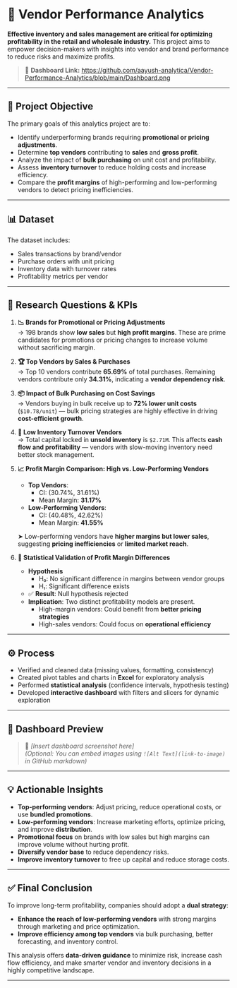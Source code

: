 # 🧾 Vendor Performance Analytics

**Effective inventory and sales management are critical for optimizing profitability in the retail and wholesale industry.** This project aims to empower decision-makers with insights into vendor and brand performance to reduce risks and maximize profits.

> 🔗 **Dashboard Link:** https://github.com/aayush-analytica/Vendor-Performance-Analytics/blob/main/Dashboard.png

---

## 🎯 Project Objective

The primary goals of this analytics project are to:

- Identify underperforming brands requiring **promotional or pricing adjustments**.
- Determine **top vendors** contributing to **sales** and **gross profit**.
- Analyze the impact of **bulk purchasing** on unit cost and profitability.
- Assess **inventory turnover** to reduce holding costs and increase efficiency.
- Compare the **profit margins** of high-performing and low-performing vendors to detect pricing inefficiencies.

---

## 📊 Dataset

The dataset includes:

- Sales transactions by brand/vendor
- Purchase orders with unit pricing
- Inventory data with turnover rates
- Profitability metrics per vendor

---

## 📌 Research Questions & KPIs

1. **📉 Brands for Promotional or Pricing Adjustments**  
   → 198 brands show **low sales** but **high profit margins**. These are prime candidates for promotions or pricing changes to increase volume without sacrificing margin.

2. **🏆 Top Vendors by Sales & Purchases**  
   → Top 10 vendors contribute **65.69%** of total purchases. Remaining vendors contribute only **34.31%**, indicating a **vendor dependency risk**.

3. **📦 Impact of Bulk Purchasing on Cost Savings**  
   → Vendors buying in bulk receive up to **72% lower unit costs** (`$10.78/unit`) — bulk pricing strategies are highly effective in driving **cost-efficient growth**.

4. **🚨 Low Inventory Turnover Vendors**  
   → Total capital locked in **unsold inventory** is `$2.71M`. This affects **cash flow and profitability** — vendors with slow-moving inventory need better stock management.

5. **📈 Profit Margin Comparison: High vs. Low-Performing Vendors**  
   - **Top Vendors**:  
     - CI: (30.74%, 31.61%)  
     - Mean Margin: **31.17%**
   - **Low-Performing Vendors**:  
     - CI: (40.48%, 42.62%)  
     - Mean Margin: **41.55%**

   ➤ Low-performing vendors have **higher margins but lower sales**, suggesting **pricing inefficiencies** or **limited market reach**.

6. **📐 Statistical Validation of Profit Margin Differences**  
   - **Hypothesis**  
     - H₀: No significant difference in margins between vendor groups  
     - H₁: Significant difference exists  
   - ✅ **Result**: Null hypothesis rejected  
   - **Implication**: Two distinct profitability models are present.  
     - High-margin vendors: Could benefit from **better pricing strategies**  
     - High-sales vendors: Could focus on **operational efficiency**

---

## ⚙️ Process

- Verified and cleaned data (missing values, formatting, consistency)
- Created pivot tables and charts in **Excel** for exploratory analysis
- Performed **statistical analysis** (confidence intervals, hypothesis testing)
- Developed **interactive dashboard** with filters and slicers for dynamic exploration

---

## 📸 Dashboard Preview

> 📌 _[Insert dashboard screenshot here]_  
> _(Optional: You can embed images using `![Alt Text](link-to-image)` in GitHub markdown)_

---

## 💡 Actionable Insights

- **Top-performing vendors**: Adjust pricing, reduce operational costs, or use **bundled promotions**.
- **Low-performing vendors**: Increase marketing efforts, optimize pricing, and improve **distribution**.
- **Promotional focus** on brands with low sales but high margins can improve volume without hurting profit.
- **Diversify vendor base** to reduce dependency risks.
- **Improve inventory turnover** to free up capital and reduce storage costs.

---

## ✅ Final Conclusion

To improve long-term profitability, companies should adopt a **dual strategy**:

- **Enhance the reach of low-performing vendors** with strong margins through marketing and price optimization.
- **Improve efficiency among top vendors** via bulk purchasing, better forecasting, and inventory control.

This analysis offers **data-driven guidance** to minimize risk, increase cash flow efficiency, and make smarter vendor and inventory decisions in a highly competitive landscape.

---


